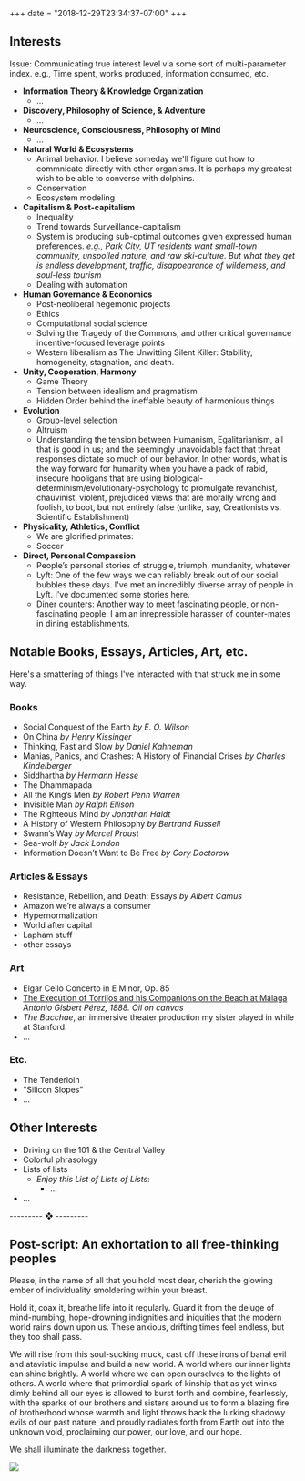 +++
date = "2018-12-29T23:34:37-07:00"
+++


<a name="interests" id="#interests"></a>
<h2>Interests</h2>
<p>Issue: Communicating true interest level via some sort of multi-parameter index. e.g., Time spent, works produced, information consumed, etc.</p>

- **Information Theory & Knowledge Organization**
    - …
- **Discovery, Philosophy of Science, & Adventure**
    - …
- **Neuroscience, Consciousness, Philosophy of Mind**
    - …
- **Natural World & Ecosystems**
    - Animal behavior. I believe someday we'll figure out how to commnicate directly with other organisms. It is perhaps my greatest wish to be able to converse with dolphins.
    - Conservation
    - Ecosystem modeling
- **Capitalism & Post-capitalism**
    - Inequality
    - Trend towards Surveillance-capitalism
    - System is producing sub-optimal outcomes given expressed human preferences. _e.g., Park City, UT residents want small-town community, unspoiled nature, and raw ski-culture. But what they get is endless development, traffic, disappearance of wilderness, and soul-less tourism_
    - Dealing with automation
- **Human Governance & Economics**
    - Post-neoliberal hegemonic projects
    - Ethics
    - Computational social science
    - Solving the Tragedy of the Commons, and other critical governance incentive-focused leverage points
    - Western liberalism as The Unwitting Silent Killer: Stability, homogeneity, stagnation, and death.
- **Unity, Cooperation, Harmony**
    - Game Theory
    - Tension between idealism and pragmatism
    - Hidden Order behind the ineffable beauty of harmonious things
- **Evolution**
    - Group-level selection
    - Altruism
    - Understanding the tension between Humanism, Egalitarianism, all that is good in us; and the seemingly unavoidable fact that threat responses dictate so much of our behavior. In other words, what is the way forward for humanity when you have a pack of rabid, insecure hooligans that are using biological-determinism/evolutionary-psychology to promulgate revanchist, chauvinist, violent, prejudiced views that are morally wrong and foolish, to boot, but not entirely false (unlike, say, Creationists vs. Scientific Establishment)
- **Physicality, Athletics, Conflict**
    - We are glorified primates: 
    - Soccer
- **Direct, Personal Compassion**
    - People’s personal stories of struggle, triumph, mundanity, whatever
    - Lyft: One of the few ways we can reliably break out of our social bubbles these days. I've met an incredibly diverse array of people in Lyft. I've documented some stories here. 
    - Diner counters: Another way to meet fascinating people, or non-fascinating people. I am an inrepressible harasser of counter-mates in dining establishments.


<a name="books-etc"></a>
## Notable Books, Essays, Articles, Art, etc.
Here's a smattering of things I've interacted with that struck me in some way.

### Books
- Social Conquest of the Earth _by E. O. Wilson_
- On China _by Henry Kissinger_
- Thinking, Fast and Slow _by Daniel Kahneman_
- Manias, Panics, and Crashes: A History of Financial Crises _by Charles Kindelberger_
- Siddhartha _by Hermann Hesse_
- The Dhammapada
- All the King’s Men _by Robert Penn Warren_
- Invisible Man _by Ralph Ellison_
- The Righteous Mind _by Jonathan Haidt_
- A History of Western Philosophy _by Bertrand Russell_
- Swann’s Way _by Marcel Proust_
- Sea-wolf _by Jack London_
- Information Doesn’t Want to Be Free _by Cory Doctorow_

### Articles & Essays
- Resistance, Rebellion, and Death: Essays _by Albert Camus_
- Amazon we’re always a consumer
- Hypernormalization
- World after capital
- Lapham stuff
- other essays

### Art
- Elgar Cello Concerto in E Minor, Op. 85
- <a href="https://www.museodelprado.es/coleccion/obra-de-arte/fusilamiento-de-torrijos-y-sus-compaeros-en-las/cc128630-425b-4752-a805-008d26556bbb" class="link">The Execution of Torrijos and his Companions on the Beach at Málaga</a> _Antonio Gisbert Pérez, 1888. Oil on canvas_
- _The Bacchae_, an immersive theater production my sister played in while at Stanford.
- ...

### Etc.
- The Tenderloin
- "Silicon Slopes"
- ...


<a name="other-interests"></a>
## Other Interests
- Driving on the 101 & the Central Valley
- Colorful phrasology
- Lists of lists
    - _Enjoy this List of Lists of Lists_:
        - ...
- ...

<span class="fleuron">--------- ❖ ---------</span>

## Post-script: An exhortation to all free-thinking peoples

Please, in the name of all that you hold most dear, cherish the glowing ember of individuality smoldering within your breast. 

Hold it, coax it, breathe life into it regularly. Guard it from the deluge of mind-numbing, hope-drowning indignities and iniquities that the modern world rains down upon us. These anxious, drifting times feel endless, but they too shall pass.

We will rise from this soul-sucking muck, cast off these irons of banal evil and atavistic impulse and build a new world. A world where our inner lights can shine brightly. A world where we can open ourselves to the lights of others. A world where that primordial spark of kinship that as yet winks dimly behind all our eyes is allowed to burst forth and combine, fearlessly, with the sparks of our brothers and sisters around us to form a blazing fire of brotherhood whose warmth and light throws back the lurking shadowy evils of our past nature, and proudly radiates forth from Earth out into the unknown void, proclaiming our power, our love, and our hope.

We shall illuminate the darkness together.

<img src="/img/earth-sun.svg" id="earth-sun"></img>
